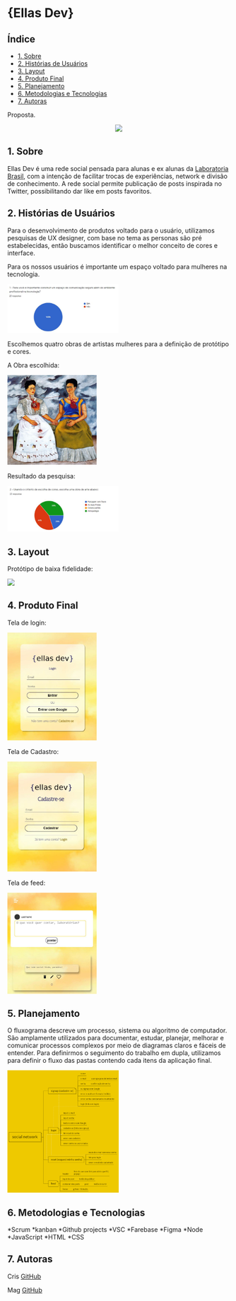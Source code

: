 # {Ellas Dev}

## Índice

- [1. Sobre](#1-Sobre)
- [2. Histórias de Usuários](#2-Histórias-de-Usuários)
- [3. Layout](#3-Layout)
- [4. Produto Final](#4-Produto-Final)
- [5. Planejamento](#5-Planejamento)
- [6. Metodologias e Tecnologias](#6-Metodologias-e-Tecnologias)
- [7. Autoras](#7-autoras)


Proposta.
<p align='center'>
<img src='src/img/ellas-dev-logo.png' widht='40%'> 
</p>


## 1. Sobre

Ellas Dev é uma rede social pensada para alunas e ex alunas da [Laboratoria Brasil](https://www.laboratoria.la/br), com a intenção de facilitar trocas de experiências, network e divisão de conhecimento. A rede social permite publicação de posts inspirada no Twitter, possibilitando dar like em posts favoritos.



## 2. Histórias de Usuários
Para o desenvolvimento de produtos voltado para o usuário, utilizamos pesquisas de UX designer, com base no tema as personas são pré estabelecidas, então buscamos identificar o melhor conceito de cores e interface.


Para os nossos usuários é importante um espaço voltado para mulheres na tecnologia.

<img src="src/img/HistoriaDeUsuario1.JPG" width="50%">


Escolhemos quatro obras de artistas mulheres para a definição de protótipo e cores.

A Obra escolhida:

<img src="src/img/asDuasFridas.jpg" width="40%">


Resultado da pesquisa:

<img src="src/img/historiaDeUsuario2.JPG" width="50%">

## 3. Layout

Protótipo de baixa fidelidade:

<img src="src/img/Protótipo mobile.png" width="55%">

## 4. Produto Final

Tela de login:

<img src="src/img/tela de login.JPG" width="40%">

Tela de Cadastro:

<img src="src/img/Cadastro.JPG" width="40%">

Tela de feed:

<img src="src/img/feed.JPG" width="40%">

## 5. Planejamento

O fluxograma descreve um processo, sistema ou algoritmo de computador. São amplamente utilizados para documentar, estudar, planejar, melhorar e comunicar processos complexos por meio de diagramas claros e fáceis de entender. Para definirmos o seguimento do trabalho em dupla, utilizamos para definir o fluxo das pastas contendo cada itens da aplicação final.


<img src="src/img/fluxograma.png" width="50%">

## 6. Metodologias e Tecnologias
*Scrum
*kanban
*Github projects
*VSC
*Farebase
*Figma
*Node
*JavaScript
*HTML
*CSS

## 7. Autoras

Cris
[GitHub](https://github.com/crisbdev) 

Mag
[GitHub](https://github.com/Magnadutra)
